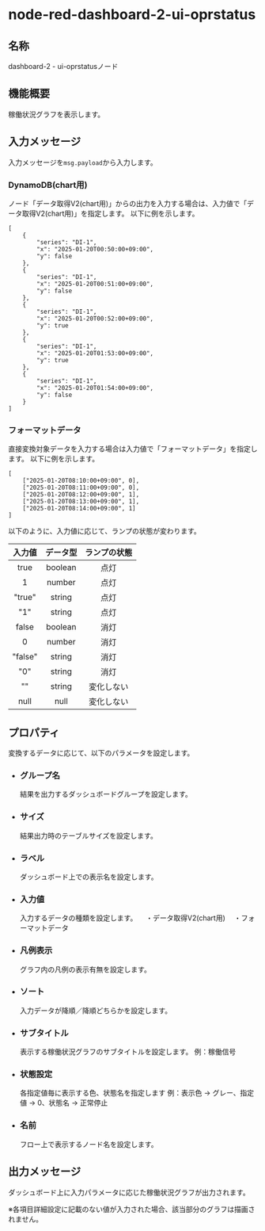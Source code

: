 # node-red-dashboard-2-ui-oprstatus

## 名称

dashboard-2 - ui-oprstatusノード

## 機能概要

稼働状況グラフを表示します。

## 入力メッセージ

入力メッセージを```msg.payload```から入力します。

### DynamoDB(chart用)

ノード「データ取得V2(chart用)」からの出力を入力する場合は、入力値で「データ取得V2(chart用)」を指定します。
以下に例を示します。

```
[
    {
        "series": "DI-1",
        "x": "2025-01-20T00:50:00+09:00",
        "y": false
    },
    {
        "series": "DI-1",
        "x": "2025-01-20T00:51:00+09:00",
        "y": false
    },
    {
        "series": "DI-1",
        "x": "2025-01-20T00:52:00+09:00",
        "y": true
    },
    {
        "series": "DI-1",
        "x": "2025-01-20T01:53:00+09:00",
        "y": true
    },
    {
        "series": "DI-1",
        "x": "2025-01-20T01:54:00+09:00",
        "y": false
    }
]
```

### フォーマットデータ

直接変換対象データを入力する場合は入力値で「フォーマットデータ」を指定します。
以下に例を示します。

```
[
    ["2025-01-20T08:10:00+09:00", 0],
    ["2025-01-20T08:11:00+09:00", 0],
    ["2025-01-20T08:12:00+09:00", 1],
    ["2025-01-20T08:13:00+09:00", 1],
    ["2025-01-20T08:14:00+09:00", 1]
]
```

以下のように、入力値に応じて、ランプの状態が変わります。

| 入力値 | データ型 | ランプの状態 |
|:-:|:-:|:-:|
|true|boolean|点灯|
|1|number|点灯|
|"true"|string|点灯|
|"1"|string|点灯|
|false|boolean|消灯|
|0|number|消灯|
|"false"|string|消灯|
|"0"|string|消灯|
|""|string|変化しない|
|null|null|変化しない|

## プロパティ

変換するデータに応じて、以下のパラメータを設定します。

- ### グループ名

  結果を出力するダッシュボードグループを設定します。

- ### サイズ

  結果出力時のテーブルサイズを設定します。

- ### ラベル

  ダッシュボード上での表示名を設定します。

- ### 入力値

  入力するデータの種類を設定します。
  　・データ取得V2(chart用)
  　・フォーマットデータ

- ### 凡例表示

  グラフ内の凡例の表示有無を設定します。

- ### ソート

  入力データが降順／降順どちらかを設定します。

- ### サブタイトル

  表示する稼働状況グラフのサブタイトルを設定します。
  例：稼働信号

- ### 状態設定

  各指定値毎に表示する色、状態名を指定します
  例：表示色 -> グレー、指定値 -> 0、状態名 -> 正常停止

- ### 名前

  フロー上で表示するノード名を設定します。

## 出力メッセージ

ダッシュボード上に入力パラメータに応じた稼働状況グラフが出力されます。

※各項目詳細設定に記載のない値が入力された場合、該当部分のグラフは描画されません。
